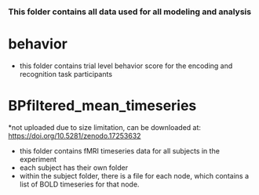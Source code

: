 ### This folder contains all data used for all modeling and analysis

# behavior
 - this folder contains trial level behavior score for the encoding and recognition task participants 

# BPfiltered_mean_timeseries 
*not uploaded due to size limitation, can be downloaded at: https://doi.org/10.5281/zenodo.17253632
 - this folder contains fMRI timeseries data for all subjects in the experiment
 - each subject has their own folder
 - within the subject folder, there is a file for each node, which contains a list of BOLD timeseries for that node.
